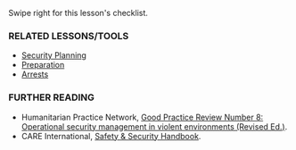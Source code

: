 [Title]: # (What now?)
[Order]: # (3)

Swipe right for this lesson's checklist.

### RELATED LESSONS/TOOLS

*   [Security Planning](umbrella://lesson/security-planning)
*   [Preparation](umbrella://lesson/preparation)
*   [Arrests](umbrella://lesson/arrests)

### FURTHER READING

*   Humanitarian Practice Network, [Good Practice Review Number 8: Operational security management in violent environments (Revised Ed.)](www.odihpn.org/download/gpr_8_revised2pdf).
*   CARE International, [Safety & Security Handbook](https://www.eisf.eu/wp-content/uploads/2014/09/0614-Macpherson-2004-CARE-International-Safety-and-Security-Handbook.pdf).
